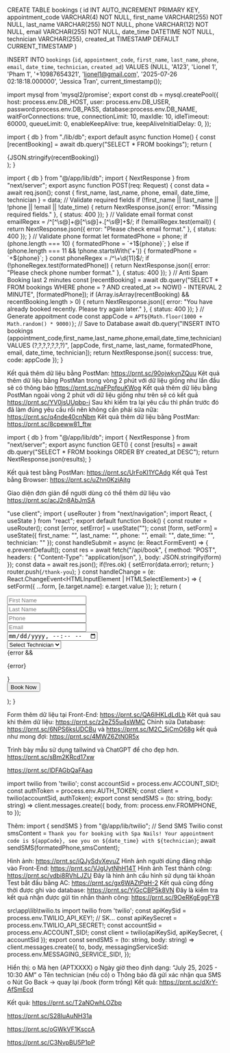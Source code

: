 <!-- Bước 1: Tạo database -->
CREATE TABLE bookings (
    id INT AUTO_INCREMENT PRIMARY KEY,
    appointment_code VARCHAR(4) NOT NULL,
    first_name VARCHAR(255) NOT NULL,
    last_name VARCHAR(255) NOT NULL,
    phone VARCHAR(12) NOT NULL,
    email VARCHAR(255) NOT NULL,
    date_time DATETIME NOT NULL,
    technician VARCHAR(255),
    created_at TIMESTAMP DEFAULT CURRENT_TIMESTAMP
)
<!-- Bước 2: Tạo dữ liệu mẫu -->
INSERT INTO `bookings` (`id`, `appointment_code`, `first_name`, `last_name`, `phone`, `email`, `date_time`, `technician`, `created_ad`) VALUES (NULL, 'A123', 'Lionel 1', 'Pham 1', '+10987654321', 'lionel1@gmail.com', '2025-07-26 02:18:18.000000', 'Jessica Tran', current_timestamp());
<!-- Bước 3: Tạo kết nối với database src\app\lib\db.ts -->
import mysql from 'mysql2/promise';
export const db = mysql.createPool({
    host: process.env.DB_HOST,
    user: process.env.DB_USER,
    password:process.env.DB_PASS,
    database:process.env.DB_NAME,
    waitForConnections: true,
    connectionLimit: 10,
    maxIdle: 10,
    idleTimeout: 60000,
    queueLimit: 0,
    enableKeepAlive: true,
    keepAliveInitialDelay: 0,
});
<!-- Bước 4: Check kết nối với database check src\app\page.tsx -->
import { db } from "./lib/db";
export default async function Home() {
  const [recentBooking] = await db.query("SELECT * FROM bookings");
  return (
    <div className="font-sans grid grid-rows-[20px_1fr_20px] items-center justify-items-center min-h-screen p-8 pb-20 gap-16 sm:p-20">
      {JSON.stringify(recentBooking)}
    </div>
  );
}
<!-- Bước 5: Tạo API book (Method POST /api/book) src\app\api\book\route.ts -->
import { db } from "@/app/lib/db";
import { NextResponse } from "next/server";
export async function POST(req: Request) {
    const data = await req.json();
    const { first_name, last_name, phone, email, date_time, technician } = data;
    // Validate required fields
    if (!first_name || !last_name || !phone || !email || !date_time) {
        return NextResponse.json({ error: "Missing required fields." }, { status: 400 });
    }
    // Validate email format
    const emailRegex = /^[^\s@]+@[^\s@]+\.[^\s@]+$/;
    if (!emailRegex.test(email)) {
        return NextResponse.json({ error: "Please check email format." }, { status: 400 });
    }
    // Validate phone format
    let formatedPhone = phone;
    if (phone.length === 10) {
        formatedPhone = `+1${phone}`;
    } else if (phone.length === 11 && !phone.startsWith('+')) {
        formatedPhone = `+${phone}`;
    }
    const phoneRegex = /^\+\d{11}$/;
    if (!phoneRegex.test(formatedPhone)) {
        return NextResponse.json({ error: "Please check phone number format." }, { status: 400 });
    }
    // Anti Spam Booking last 2 minutes
    const [recentBooking] = await db.query("SELECT * FROM bookings WHERE phone = ? AND created_at >= NOW() - INTERVAL 2 MINUTE", [formatedPhone]);
    if (Array.isArray(recentBooking) && recentBooking.length > 0) {
        return NextResponse.json({ error: "You have already booked recently. Please try again later." }, { status: 400 });
    }
    // Generate appoitment code
    const appCode = `APT${Math.floor(1000 + Math.random() * 9000)}`;
    // Save to Database
    await db.query("INSERT INTO bookings (appointment_code,first_name,last_name,phone,email,date_time,technician) VALUES (?,?,?,?,?,?,?)",
        [appCode, first_name, last_name, formatedPhone, email, date_time, technician]);
    return NextResponse.json({ success: true, code: appCode });
}
<!-- Bước 6: Test Phương thức Post api/book bằng PostMan -->
<!-- Sửa lỗi đặt sai tên trong database: created_ad chuyển thành created_at -->
Kết quả thêm dữ liệu bằng PostMan: https://prnt.sc/90ojwkvnZQuu
Kêt quả thêm dữ liệu bằng PostMan trong vòng 2 phút với dữ liệu giống như lần đầu sẽ có thông báo https://prnt.sc/naFPpfpuKWog
Kết quả thêm dữ liệu bằng PostMan ngoài vòng 2 phút với dữ liệu giống như trên sẽ có kết quả https://prnt.sc/YV0isUUpbp-i
Sau khi kiểm tra lại yêu cầu thì phần trước đó đã làm đúng yêu cầu rồi nên không cần phải sửa nữa: https://prnt.sc/q4nde40cnNbm
Kêt quả thêm dữ liệu bằng PostMan: https://prnt.sc/8cpeww81_ftw
<!-- Bước 7: Tạo api bookings /api/bookings  src\app\api\bookings\route.ts-->
import { db } from "@/app/lib/db";
import { NextResponse } from "next/server";
export async function GET() {
    const [results] = await db.query("SELECT * FROM bookings ORDER BY created_at DESC");
    return NextResponse.json(results);
}
<!-- Bước 8: Vì đang sử dụng method GET nên có thể, sử dụng PostMan (hoặc trình duyệt) để test đã lấy được dữ liệu. -->
Kết quả test bằng PostMan: https://prnt.sc/UrFoKI1YCAdg
Kết quả Test bằng Browser: https://prnt.sc/uZhn0KziAjtg
<!-- Bước 9: Chúng ta sẽ chuẩn bị giao diện đơn giản để người dùng đăng ký ngay trên trình duyệt trước khi hoàn thiện theo figma  -->
Giao diện đơn giản để người dùng có thể thêm dữ liệu vào https://prnt.sc/acJ2n8AbJmSA
<!-- Bước 10: Xử lý dữ liệu ở page book src\app\book\page.tsx -->
"use client";
import { useRouter } from "next/navigation";
import React, { useState } from "react";
export default function Book() {
  const router = useRouter();
  const [error, setError] = useState("");
  const [form, setForm] = useState({
    first_name: "",
    last_name: "",
    phone: "",
    email: "",
    date_time: "",
    technician: ""
  });
  const handleSubmit = async (e: React.FormEvent) => {
    e.preventDefault();
    const res = await fetch("/api/book", {
      method: "POST",
      headers: {
        "Content-Type": "application/json",
      },
      body: JSON.stringify(form)
    });
    const data = await res.json();
    if(!res.ok) {
      setError(data.error);
      return;
    }
    router.push(`/thank-you`);
  }
  const handleChange = (e: React.ChangeEvent<HTMLInputElement | HTMLSelectElement>) => {
    setForm({ ...form, [e.target.name]: e.target.value });
  };
  return (
    <form onSubmit={handleSubmit} className="mx-auto grid gap-[12px] mt-[50px] w-[600px]">
      <div>
        <input
          type="text"
          name="first_name"
          placeholder="First Name"
          required
          onChange={handleChange}
          className="block w-full border rounded-[12px]"
        />
      </div>
      <div>
        <input
          type="text"
          name="last_name"
          placeholder="Last Name"
          required
          onChange={handleChange}
          className="block w-full border rounded-[12px]"
        />
      </div>
      <div>
        <input
          type="text"
          name="phone"
          placeholder="Phone"
          required
          onChange={handleChange}
          className="block w-full border rounded-[12px]"
        />
      </div>
      <div>
        <input
          type="email"
          name="email"
          placeholder="Email"
          required
          onChange={handleChange}
          className="block w-full border rounded-[12px]"
        />
      </div>
      <div>
        <input
          type="datetime-local"
          name="date_time"
          placeholder="Date Time"
          required
          onChange={handleChange}
          className="block w-full border rounded-[12px]"
        />
      </div>
      <div>
        <select
          name="technician"
          onChange={handleChange}
          className="block w-full border rounded-[12px]"
        >
          <option value="">Select Technician</option>
          <option value="Jessica Tran">Jessica Tran</option>
          <option value="Michael Le">Michael Le</option>
          <option value="Anna Pham">Anna Pham</option>
        </select>
      </div>
      {error && <p className="text-red-600 text-sm">{error}</p>}
      <div className="text-center">
        <button
          type="submit"
          className="inline-block rounded-[12px] bg-blue-600 p-[6px] text-white hover:bg-blue-800"
        >
          Book Now
        </button>
      </div>
    </form>
  );
}
<!-- Bước 11: Thêm dữ liệu và xử lý lỗi thiêt kế dữ liệu thiếu length cho appointment_code độ dài lúc trước là 4  -->
Form thêm dữ liệu tại Front-End: https://prnt.sc/QA6lHKLdLdLb
Kêt quả sau khi thêm dữ liệu: https://prnt.sc/z2eZ55u4sWMC
Chỉnh sửa Database: https://prnt.sc/6NPS6ksUDCBu và https://prnt.sc/M2C_5jCmO68g 
kết quả như mong đợi: https://prnt.sc/4MWZ6ZtN0R5x
<!-- Bước 12: Ta tiếp tục làm trang Thank You -->
Trình bày mẫu sử dụng tailwind và ChatGPT để cho đẹp hơn. https://prnt.sc/sBm2KRcd17xw
<!-- Bước 13:  Test Số điện thoại ảo bằng Curl -->
https://prnt.sc/lDFAGbQaFAaq
<!-- Bước 14: Cập nhật function sendSMS -->
<!-- src\app\lib\twilio.ts -->
import twilio from 'twilio';
const accountSid = process.env.ACCOUNT_SID!;
const authToken = process.env.AUTH_TOKEN;
const client = twilio(accountSid, authToken);
export const sendSMS = (to: string, body: string) =>
  client.messages.create({
    body,
    from: process.env.FROMPHONE,
    to
  });
<!-- src\app\api\book\route.ts -->
Thêm: import { sendSMS } from "@/app/lib/twilio";
// Send SMS Twilio
const smsContent = `Thank you for booking with Spa Nails! Your appointment code is ${appCode}, see you on ${date_time} with ${technician}`;
await sendSMS(formatedPhone,smsContent);
<!-- Bước 15: Sử dụng curl để test -->
Hình ảnh: https://prnt.sc/iQJySdvXevuZ
Hình ảnh người dùng đăng nhập vào Front-End: https://prnt.sc/VJgUytNhH14T
Hình ảnh Test thành công: https://prnt.sc/vdbi8RVhLJZU
Đây là hình ảnh cấu hình sử dụng tài khoản Test bắt đầu bằng AC: https://prnt.sc/gx6WAZtPqH-2
Kết quả cũng đồng thời được ghi vào database: https://prnt.sc/YjGcCBP5k8VN
Đây là kiểm tra kết quả nhận được gửi tin nhắn thành công: https://prnt.sc/9OeRKgEggFYB
<!-- Bước 16: Fix gửi SMS với Twilio (test) -->
<!-- Sử dụng ChatGPT fix -->
src\app\lib\twilio.ts
import twilio from 'twilio';
const apiKeySid = process.env.TWILIO_API_KEY!; // SK...
const apiKeySecret = process.env.TWILIO_API_SECRET!;
const accountSid = process.env.ACCOUNT_SID!;
const client = twilio(apiKeySid, apiKeySecret, { accountSid });
export const sendSMS = (to: string, body: string) =>
  client.messages.create({
    to,
    body,
    messagingServiceSid: process.env.MESSAGING_SERVICE_SID!,
  });
<!-- Bước 17: Chỉnh trang Thank-you  -->
Hiển thị:
o   Mã hẹn (APTXXXX)
o   Ngày giờ theo định dạng: “July 25, 2025 - 10:30 AM”
o   Tên technician (nếu có)
o   Thông báo đã gửi xác nhận qua SMS
o   Nút Go Back → quay lại /book (form trống)
Kết quả: https://prnt.sc/dXrY-AfSmEcd
<!-- Bước 18: Trang Quản Lý Lịch Hẹn (Admin Dashboard) -->
<!-- src\app\admin\page.tsx -->
Kết quả: https://prnt.sc/T2aNOwhLOZbp
<!-- Bước 19: Bắt đầu đi cắt Front-End và ghép với Back-end -->
https://prnt.sc/S28IuAuNH31a
<!-- Bước 20: Hoàn thiện 90% trang Admin -->
https://prnt.sc/oGWkVF1KsccA
<!-- Bước 20: Hoàn thiện trang Admin -->
https://prnt.sc/C3NvpBU5P1pP